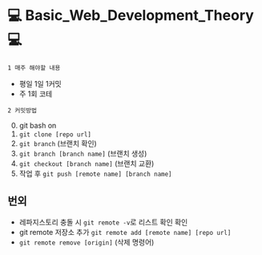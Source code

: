 # :computer: Basic_Web_Development_Theory :computer:

`1 매주 해야할 내용`

- 평일 1일 1커밋
-  주 1회 코테

`2 커밋방법`

0. git bash on
1. `git clone [repo url]`
2. `git branch` (브랜치 확인)
3. `git branch [branch name]` (브랜치 생성)
4. `git checkout [branch name]` (브랜치 교환)
5. 작업 후 `git push [remote name] [branch name]`

## 번외
- 레파지스토리 충돌 시 `git remote -v`로 리스트 확인 확인
- git remote 저장소 추가 `git remote add [remote name] [repo url]`
- `git remote remove [origin]` (삭제 명령어)